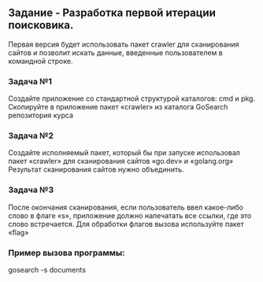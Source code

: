 ## Задание - Разработка первой итерации поисковика.

Первая версия будет использовать пакет crawler для сканирования сайтов и позволит искать данные, введенные пользователем в командной строке.

### Задача №1

Создайте приложение со стандартной структурой каталогов: cmd и pkg. Скопируйте в приложение пакет «crawler» из каталога GoSearch репозитория курса

### Задача №2

Создайте исполняемый пакет, который бы при запуске использовал пакет «crawler» для сканирования сайтов «go.dev» и «golang.org»
Результат сканирования сайтов нужно объединить.

### Задача №3

После окончания сканирования, если пользователь ввел какое-либо слово в флаге «s», приложение должно напечатать все ссылки, где это слово встречается.
Для обработки флагов вызова используйте пакет «flag»

### Пример вызова программы: 

gosearch -s documents